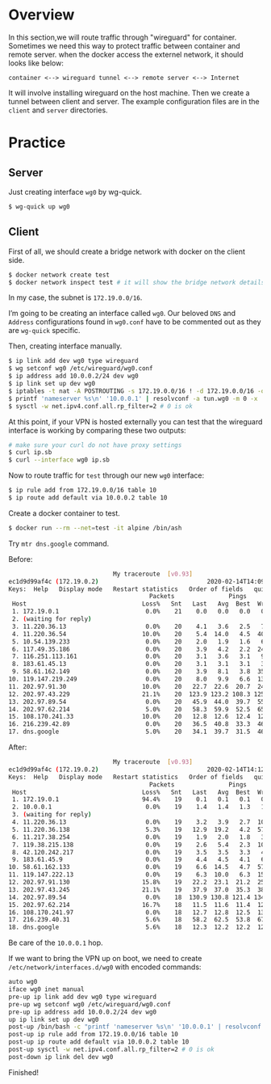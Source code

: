 # Overview

In this section,we will route traffic through "wireguard" for container. Sometimes we need this way to protect traffic between container and remote server. when the docker access the externel network, it should looks like below:

```
container <--> wireguard tunnel <--> remote server <--> Internet
```

It will involve installing wireguard on the host machine. Then we create a tunnel between client and server. The example configuration files are in the `client` and `server` directories.

# Practice

## Server

Just creating interface `wg0` by wg-quick.

```bash
$ wg-quick up wg0
```

## Client

First of all, we should create a bridge network with docker on the client side.

```bash
$ docker network create test
$ docker network inspect test # it will show the bridge network details, pay attention to the "Subnet"
```

In my case, the subnet is `172.19.0.0/16`.

I’m going to be creating an interface called `wg0`. Our beloved `DNS` and `Address` configurations found in `wg0.conf` have to be commented out as they are `wg-quick` specific.

Then, creating interface manually.

```bash
$ ip link add dev wg0 type wireguard
$ wg setconf wg0 /etc/wireguard/wg0.conf
$ ip address add 10.0.0.2/24 dev wg0
$ ip link set up dev wg0
$ iptables -t nat -A POSTROUTING -s 172.19.0.0/16 ! -d 172.19.0.0/16 -o wg0 -j MASQUERADE
$ printf 'nameserver %s\n' '10.0.0.1' | resolvconf -a tun.wg0 -m 0 -x
$ sysctl -w net.ipv4.conf.all.rp_filter=2 # 0 is ok
```

At this point, if your VPN is hosted externally you can test that the wireguard interface is working by comparing these two outputs:

```bash
# make sure your curl do not have proxy settings
$ curl ip.sb
$ curl --interface wg0 ip.sb
```

Now to route traffic for `test` through our new `wg0` interface:

```bash
$ ip rule add from 172.19.0.0/16 table 10
$ ip route add default via 10.0.0.2 table 10
```

Create a docker container to test.

```bash
$ docker run --rm --net=test -it alpine /bin/ash
```

Try `mtr dns.google` command.

Before:

```bash
                             My traceroute  [v0.93]
ec1d9d99af4c (172.19.0.2)                              2020-02-14T14:09:06+0000
Keys:  Help   Display mode   Restart statistics   Order of fields   quit
                                       Packets               Pings
 Host                                Loss%   Snt   Last   Avg  Best  Wrst StDev
 1. 172.19.0.1                        0.0%    21    0.0   0.0   0.0   0.1   0.0
 2. (waiting for reply)
 3. 11.220.36.13                      0.0%    20    4.1   3.6   2.5   7.7   1.1
 4. 11.220.36.54                     10.0%    20    5.4  14.0   4.5  40.4   9.3
 5. 10.54.139.233                     0.0%    20    2.0   1.9   1.6   6.0   1.0
 6. 117.49.35.186                     0.0%    20    3.9   4.2   2.2  24.9   5.1
 7. 116.251.113.161                   0.0%    20    3.1   3.6   3.1   9.3   1.3
 8. 183.61.45.13                      0.0%    20    3.1   3.1   3.1   3.2   0.0
 9. 58.61.162.149                     0.0%    20    3.9   8.1   3.8  35.3   7.9
10. 119.147.219.249                   0.0%    20    8.0   9.9   6.6  13.6   2.5
11. 202.97.91.30                     10.0%    20   22.7  22.6  20.7  24.5   1.2
12. 202.97.43.229                    21.1%    20  123.9 123.2 108.3 125.9   4.3
13. 202.97.89.54                      0.0%    20   45.9  44.0  39.7  55.5   3.5
14. 202.97.62.214                     5.0%    20   58.3  59.9  52.5  65.3   3.4
15. 108.170.241.33                   10.0%    20   12.8  12.6  12.4  12.9   0.1
16. 216.239.42.89                     0.0%    20   36.5  40.8  33.3  46.4   4.1
17. dns.google                        5.0%    20   34.1  39.7  31.5  46.6   4.5

```

After:

```bash
                             My traceroute  [v0.93]
ec1d9d99af4c (172.19.0.2)                              2020-02-14T14:12:16+0000
Keys:  Help   Display mode   Restart statistics   Order of fields   quit
                                       Packets               Pings
 Host                                Loss%   Snt   Last   Avg  Best  Wrst StDev
 1. 172.19.0.1                       94.4%    19    0.1   0.1   0.1   0.1   0.0
 2. 10.0.0.1                          0.0%    19    1.4   1.4   1.3   1.4   0.0
 3. (waiting for reply)
 4. 11.220.36.13                      0.0%    19    3.2   3.9   2.7  10.6   1.7
 5. 11.220.36.138                     5.3%    19   12.9  19.2   4.2  57.9  13.8
 6. 11.217.38.254                     0.0%    19    1.9   2.0   1.8   3.6   0.5
 7. 119.38.215.138                    0.0%    19    2.6   5.4   2.3  10.5   3.0
 8. 42.120.242.217                    0.0%    19    3.5   3.5   3.3   4.3   0.2
 9. 183.61.45.9                       0.0%    19    4.4   4.5   4.1   6.5   0.5
10. 58.61.162.133                     0.0%    19    6.6  14.5   4.7  57.0  17.2
11. 119.147.222.13                    0.0%    19    6.3  10.0   6.3  15.6   2.8
12. 202.97.91.130                    15.8%    19   22.2  23.1  21.2  25.4   1.1
13. 202.97.43.245                    21.1%    19   37.9  37.0  35.3  38.9   1.2
14. 202.97.89.54                      0.0%    18  130.9 130.8 121.4 134.8   3.4
15. 202.97.62.214                    16.7%    18   11.5  11.6  11.4  12.4   0.3
16. 108.170.241.97                    0.0%    18   12.7  12.8  12.5  13.0   0.1
17. 216.239.40.31                     5.6%    18   58.2  62.5  53.8  67.8   3.9
18. dns.google                        5.6%    18   12.3  12.2  12.2  12.3   0.0
```

Be care of the `10.0.0.1` hop.

If we want to bring the VPN up on boot, we need to create `/etc/network/interfaces.d/wg0` with encoded commands:

```bash
auto wg0
iface wg0 inet manual
pre-up ip link add dev wg0 type wireguard
pre-up wg setconf wg0 /etc/wireguard/wg0.conf
pre-up ip address add 10.0.0.2/24 dev wg0
up ip link set up dev wg0
post-up /bin/bash -c "printf 'nameserver %s\n' '10.0.0.1' | resolvconf -a tun.wg0 -m 0 -x"
post-up ip rule add from 172.19.0.0/16 table 10
post-up ip route add default via 10.0.0.2 table 10
post-up sysctl -w net.ipv4.conf.all.rp_filter=2 # 0 is ok
post-down ip link del dev wg0
```

Finished!